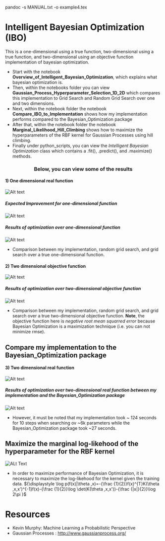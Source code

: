 pandoc -s MANUAL.txt -o example4.tex

# **Intelligent Bayesian Optimization (IBO)**
This is a one-dimensional using a true function, two-dimensional using a true function, and two-dimensional using an objective function implementation of bayesian optimization.

- Start with the notebook **Overview_of_Intelligent_Bayesian_Optimization**, which explains
what bayesian optimization is.
- Then, within the notebooks folder you can view
**Gaussian_Process_Hyperparameter_Selection_1D_2D** which compares this implementation to
Grid Search and Random Grid Search over one and two dimensions.
- Next, within the notebook folder the notebook
**Compare_IBO_to_Implementation** shows how my implementation performs compared to
the Bayesian_Optimization package
- After that, within the notebook folder the notebook **Marginal_Likelihood_Hill_Climbing** shows how to maximize the hyperparameters of the RBF kernel for Gaussian Processes using hill climbing. 
- Finally under python_scripts, you can view the *Intelligent Bayesian Optimization* class which contains a .fit(), .predict(), and .maximize() methods.

<h3 style="text-align: center;" markdown="1"> Below, you can view some of the results </h3>

#### 1) One dimensional  real function
![Alt text](images/1d_function.png?raw=true)

##### Expected Improvement for one-dimensional function
![Alt text](images/expected_improvement_1D.png?raw=true)

##### Results of optimization over one-dimensional function

![Alt text](images/1d_search_rand_grid_ibo.png?raw=true)
- Comparison between my implementation, random grid search, and grid search over a true one-dimensional function. 

#### 2) Two dimensional objective function
![Alt text](images/grad_boost_alcohol.png?raw=true)

##### Results of optimization over two-dimensional objective function
![Alt text](images/2d_search_grid_rand_hyp.png?raw=true)
- Comparison between my implementation, random grid search, and grid search over a true two-dimensional objective function. **Note**, the objective function here is *negative root mean squarred error* because Bayesian Optimization is a maximization technique (i.e. you can not minimize rmse).  

## Compare my implementation to the Bayesian_Optimization package
#### 3) Two dimensional real function
![Alt text](images/eggholder_function.png?raw=true)
##### Results of optimization over two-dimensional real function between my implementation and the Bayesian_Optimization package
![Alt text](images/Compare_IBO_to_Implementation_2d.png?raw=true)
- However, it must be noted that my implementation took ~ 124 seconds for 10 steps when searching ov ~6k parameters while the Bayesian_Optimization package took ~27 seconds.

## Maximize the marginal log-likehood of the hyperparameter for the RBF kernel
![ALt Text](images/hill_climb.png?raw=true)
- In order to maximize performance of Bayesian Optimization, it is necessary to maximize the log-likehood for the kernel given the training data.
${\displaystyle \log p(f(x)|\theta ,x)=-{\frac {1}{2}}f(x)^{T}K(\theta ,x,x')^{-1}f(x)-{\frac {1}{2}}\log \det(K(\theta ,x,x'))-{\frac {|x|}{2}}\log 2\pi }$

# Resources
- Kevin Murphy: Machine Learning a Probabilistic Perspective
- Gaussian Processes : http://www.gaussianprocess.org/
